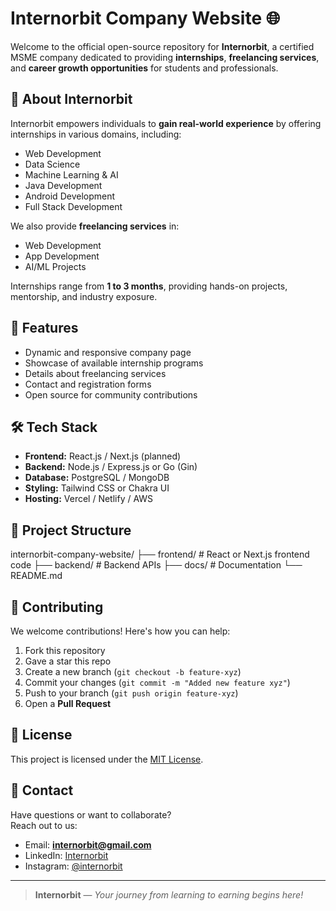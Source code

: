 # Internorbit Company Website 🌐

Welcome to the official open-source repository for **Internorbit**, a certified MSME company dedicated to providing **internships**, **freelancing services**, and **career growth opportunities** for students and professionals.

## 🚀 About Internorbit
Internorbit empowers individuals to **gain real-world experience** by offering internships in various domains, including:

- Web Development
- Data Science
- Machine Learning & AI
- Java Development
- Android Development
- Full Stack Development

We also provide **freelancing services** in:
- Web Development
- App Development
- AI/ML Projects

Internships range from **1 to 3 months**, providing hands-on projects, mentorship, and industry exposure.

## 🌟 Features
- Dynamic and responsive company page
- Showcase of available internship programs
- Details about freelancing services
- Contact and registration forms
- Open source for community contributions

## 🛠️ Tech Stack
- **Frontend:** React.js / Next.js (planned)
- **Backend:** Node.js / Express.js or Go (Gin)
- **Database:** PostgreSQL / MongoDB
- **Styling:** Tailwind CSS or Chakra UI
- **Hosting:** Vercel / Netlify / AWS

## 📂 Project Structure
internorbit-company-website/
├── frontend/ # React or Next.js frontend code
├── backend/ # Backend APIs
├── docs/ # Documentation
└── README.md


## 🤝 Contributing
We welcome contributions! Here's how you can help:
1. Fork this repository
2. Gave a star this repo
3. Create a new branch (`git checkout -b feature-xyz`)
4. Commit your changes (`git commit -m "Added new feature xyz"`)
5. Push to your branch (`git push origin feature-xyz`)
6. Open a **Pull Request**

## 📝 License
This project is licensed under the [MIT License](LICENSE).

## 📧 Contact
Have questions or want to collaborate?  
Reach out to us:
- Email: **internorbit@gmail.com**
- LinkedIn: [Internorbit](#)
- Instagram: [@internorbit](#)

---

> **Internorbit** — *Your journey from learning to earning begins here!*
